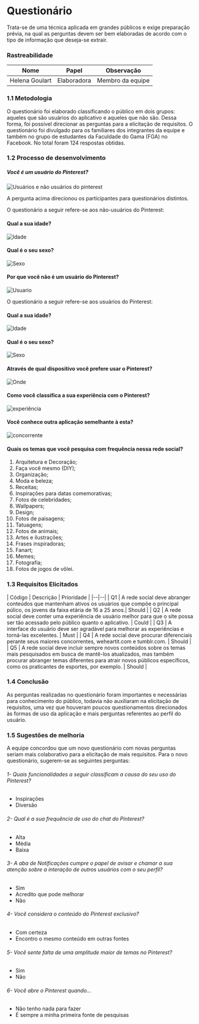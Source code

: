 # Questionário


  Trata-se de uma técnica aplicada em grandes públicos e exige preparação prévia,
  na qual as perguntas devem ser bem elaboradas de acordo com o tipo de
  informação que deseja-se extrair.

### Rastreabilidade

  | Nome | Papel | Observação |
  |--|--|--|
  | Helena Goulart | Elaboradora | Membro da equipe |

### 1.1 Metodologia

  O questionário foi elaborado classificando o público em dois grupos: aqueles
  que são usuários do aplicativo e aqueles que não são. Dessa forma, foi possível
  direcionar as perguntas para a elicitação de requisitos. O questionário foi
  divulgado para os familiares dos integrantes da equipe e também no grupo de
  estudantes da Faculdade do Gama (FGA) no Facebook. No total foram 124 respostas obtidas.

### 1.2 Processo de desenvolvimento

##### Você é um usuário do Pinterest?

![Usuários e não usuários do pinterest](img/usuarioounao.png)

A pergunta acima direcionou os participantes para questionários distintos.

O questionário a seguir refere-se aos não-usuários do Pinterest:


#### Qual a sua idade?
![Idade](img/idade1.png)

#### Qual é o seu sexo?

![Sexo](img/sexo1.png)

#### Por que você não é um usuário do Pinterest?

![Usuario](img/pqnaoe.png)


O questionário a seguir refere-se aos usuários do Pinterest:


#### Qual a sua idade?

![Idade](img/idade.png)

#### Qual é o seu sexo?

![Sexo](img/sexo.png)

#### Através de qual dispositivo você prefere usar o Pinterest?

![Onde](img/ondeusa.png)

#### Como você classifica a sua experiência com o Pinterest?

![experiência](img/experiencia.png)

#### Você conhece outra aplicação semelhante à esta?

![concorrente](img/concorrente.png)

#### Quais os temas que você pesquisa com frequência nessa rede social?
1. Arquitetura e Decoração;
2. Faça você mesmo (DIY);
3. Organização;
4. Moda e beleza;
5. Receitas;
6. Inspirações para datas comemorativas;
7. Fotos de celebridades;
8. Wallpapers;
9. Design;
10. Fotos de paisagens;
11. Tatuagens;
12. Fotos de animais;
13. Artes e ilustrações;
14. Frases inspiradoras;
15. Fanart;
16. Memes;
17. Fotografia;
18. Fotos de jogos de vôlei.

### 1.3 Requisitos Elicitados

| Código | Descrição | Prioridade |
|--|--|
| Q1 | A rede social deve abranger conteúdos que mantenham ativos os usuários que compõe o principal púlico, os jovens da faixa etária de 16 a 25 anos.| Should |
| Q2 | A rede social deve conter uma experiência de usuário melhor para que o site possa ser tão acessado pelo público quanto o aplicativo. | Could |
| Q3 | A interface do usuário deve ser agradável para melhorar as experiências e torná-las excelentes. | Must |
| Q4 | A rede social deve procurar diferenciais perante seus maiores concorrentes, weheartit.com e tumblr.com. | Should |
| Q5 | A rede social deve incluir sempre novos conteúdos sobre os temas mais pesquisados em busca de mantê-los atualizados, mas também procurar abranger temas diferentes para atrair novos públicos específicos, como os praticantes de esportes, por exemplo. | Should |

### 1.4 Conclusão

  As perguntas realizadas no questionário foram importantes e necessárias para conhecimento do público, todavia não auxiliaram na elicitação de requisitos, uma vez que houveram poucos questionamentos direcionados às formas de uso da aplicação e mais perguntas referentes ao perfil do usuário.

### 1.5 Sugestões de melhoria

  A equipe concordou que um novo questionário com novas perguntas seriam mais colaborativo para a elicitação de mais requisitos. Para o novo questionário, sugerem-se as seguintes perguntas:

###### 1- Quais funcionalidades a seguir classificam a causa do seu uso do Pinterest?
  - Inspirações
  - Diversão

###### 2- Qual é a sua frequência de uso do chat do Pinterest?
  - Alta  
  - Média
  - Baixa

###### 3- A aba de Notificações cumpre o papel de avisar e chamar a sua atenção sobre a interação de outros usuários com o seu perfil?
  - Sim
  - Acredito que pode melhorar
  - Não

###### 4- Você considera o conteúdo do Pinterest exclusivo?
  - Com certeza
  - Encontro o mesmo conteúdo em outras fontes

###### 5- Você sente falta de uma amplitude maior de temas no Pinterest?
  - Sim
  - Não

###### 6- Você abre o Pinterest quando...
  - Não tenho nada para fazer
  - É sempre a minha primeira fonte de pesquisas
